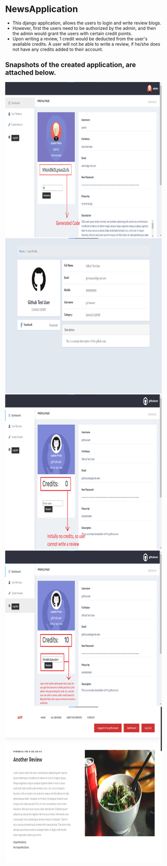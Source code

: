 # NewsApplication

- This django application, allows the users to login and write review blogs.
- However, first the users need to be authorized by the admin, and then the admin would grant the users with certain credit points.
- Upon writing a review, 1 credit would be deducted from the user's available credits. A user will not be able to write a review, if he/she does not have any credits added to their account.


## Snapshots of the created application, are attached below.

<img src="./images/first.png" height="500" width="1200">
<br>
<img src="./images/second.png" height="500" width="1200">
<br>
<img src="./images/third.png" height="500" width="1200">
<br>
<img src="./images/fourth.png" height="500" width="1200">
<br>
<img src="./images/fifth.png" height="500" width="1200">
